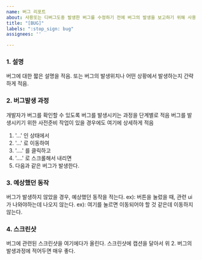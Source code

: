 ```yaml
---
name: 버그 리포트
about: 사용또는 디버그도중 발생한 버그를 수정하기 전에 버그의 발생을 보고하기 위해 사용
title: "[BUG]"
labels: ":stop_sign: bug"
assignees: ''

---
```


### 1. 설명
버그에 대한 짧은 설명을 적음. 또는 버그의 발생위치나 어떤 상황에서 발생하는지 간략하게 적음.

### 2. 버그발생 과정
개발자가 버그를 확인할 수 있도록 버그를 발생시키는 과정을 단계별로 적음
버그를 발생시키기 위한 사전준비 작업이 있을 경우에도 여기에 상세하게 적음
1. '...' 인 상태에서
2. '...' 로 이동하여
2. '....' 를 클릭하고
3. '....' 로 스크롤해서 내리면
4. 다음과 같은 버그가 발생한다.

### 3. 예상했던 동작
버그가 발생하지 않았을 경우, 예상했던 동작을 적는다.
ex): 버튼을 눌렀을 때, 관련 ui가 나와야하는데 나오지 않는다.
ex): 여기를 눌르면 이동되어야 할 것 같은데 이동하지 않는다.

### 4. 스크린샷
버그에 관련된 스크린샷을 여기에다가 올린다.
스크린샷에 캡션을 달아서 위 2. 버그의 발생과정에 적어두면 매우 좋다.
